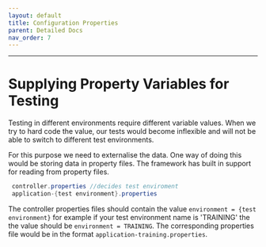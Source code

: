 ```yaml
---
layout: default
title: Configuration Properties
parent: Detailed Docs
nav_order: 7
---
```



---

# Supplying Property Variables for Testing

Testing in different environments require different variable values. When we try to hard code the value, our tests would become inflexible and will not be able to switch to different test environments. 

For this purpose we need to externalise the data. One way of doing this would be storing data in property files. The framework has built in support for reading from property files. 

```java
 controller.properties //decides test enviroment
 application-{test environment}.properties
```

The controller properties files should contain the value `environment = {test environment}` for example if your test environment name is 'TRAINING' the the value should be `environment = TRAINING`. The corresponding properties file would be in the format `application-training.properties`.





